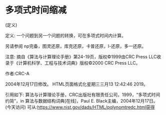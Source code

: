# 多项式时间缩减


(定义)



定义:
一个问题到另一个问题的转换，可在多项式时间内计算。



另请参阅
np完备，图灵还原，库克还原，卡普还原，l-还原，多一还原。



注意:
摘自《算法与计算理论手册》第24-19页，版权©1999由CRC Press LLC收录于《计算机科学、工程与技术词典》版权©2000 CRC Press LLC。


作者:CRC-A







2004年12月17日修改。
HTML页面格式化星期三三月13 12:42:46 2019。



引用如下:
算法与计算理论手册，CRC出版社有限责任公司，1999，“多项式时间约简”，in
算法与数据结构词典[在线]，Paul E. Black主编，2004年12月17日。(今天访问)
可从:https://www.nist.gov/dads/HTML/polynomtredc.html获得